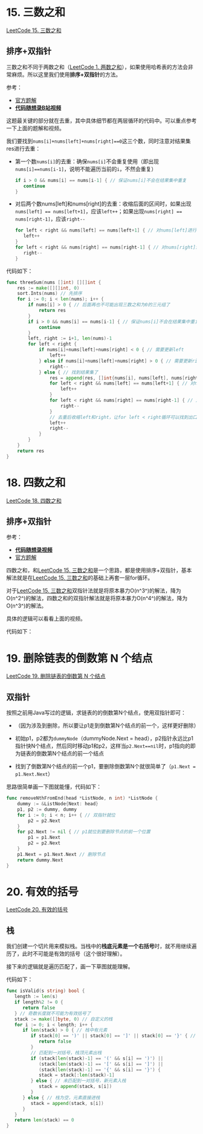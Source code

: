 # 15. 三数之和

[LeetCode 15. 三数之和](https://leetcode.cn/problems/3sum/)

## 排序+双指针

三数之和不同于两数之和（[LeetCode 1. 两数之和](https://leetcode.cn/problems/two-sum/)），如果使用哈希表的方法会非常麻烦。所以这里我们使用**排序+双指针**的方法。

参考：

- [官方题解](https://leetcode.cn/problems/3sum/solution/san-shu-zhi-he-by-leetcode-solution/)
- **[代码随想录B站视频](https://www.bilibili.com/video/BV1GW4y127qo/?)**

这题最关键的部分就在去重，其中具体细节都在两层循环的代码中。可以重点参考一下上面的题解和视频。

我们要找到`nums[i]+nums[left]+nums[right]==0`这三个数，同时注意对结果集res进行去重：

- 第一个数`nums[i]`的去重：确保`nums[i]`不会重复使用（即出现`nums[i]==nums[i-1]`，说明不能遍历当前的`i`，不然会重复）

  ```go
  if i > 0 && nums[i] == nums[i-1] { // 保证nums[i]不会在结果集中重复
     continue
  }
  ```

- 对后两个数nums[left]和nums[right]的去重：收缩后面的区间时，如果出现`nums[left] == nums[left+1]`，应该`left++`；如果出现`nums[right] == nums[right-1]`，应该`right--`

  ```go
  for left < right && nums[left] == nums[left+1] { // 对nums[left]进行去重
     left++
  }
  for left < right && nums[right] == nums[right-1] { // 对nums[right]进行去重
     right--
  }
  ```

代码如下：

```go
func threeSum(nums []int) [][]int {
	res := make([][]int, 0)
	sort.Ints(nums) // 先排序
	for i := 0; i < len(nums); i++ {
		if nums[i] > 0 { // 后面再也不可能出现三数之和为0的三元组了
			return res
		}
		if i > 0 && nums[i] == nums[i-1] { // 保证nums[i]不会在结果集中重复
			continue
		}
		left, right := i+1, len(nums)-1
		for left < right {
			if nums[i]+nums[left]+nums[right] < 0 { // 需要更新left
				left++
			} else if nums[i]+nums[left]+nums[right] > 0 { // 需要更新right
				right--
			} else { // 找到结果集了
				res = append(res, []int{nums[i], nums[left], nums[right]})
				for left < right && nums[left] == nums[left+1] { // 对nums[left]进行去重
					left++
				}
				for left < right && nums[right] == nums[right-1] { // 对nums[right]进行去重
					right--
				}
				// 去重后收缩left和right，让for left < right循环可以找到出口
				left++
				right--
			}
		}
	}
	return res
}
```



# 18. 四数之和

[LeetCode 18. 四数之和](https://leetcode.cn/problems/4sum/)

## 排序+双指针

参考：

- **[代码随想录视频](https://www.bilibili.com/video/BV1DS4y147US/?)**
- [官方题解](https://leetcode.cn/problems/4sum/solution/si-shu-zhi-he-by-leetcode-solution/)

四数之和，和[LeetCode 15. 三数之和](https://leetcode.cn/problems/3sum/)是一个思路，都是使用排序+双指针，基本解法就是在[LeetCode 15. 三数之和](https://leetcode.cn/problems/3sum/)的基础上再套一层for循环。

对于[LeetCode 15. 三数之和](https://leetcode.cn/problems/3sum/)双指针法就是将原本暴力O(n^3^)的解法，降为O(n^2^)的解法，四数之和的双指针解法就是将原本暴力O(n^4^)的解法，降为O(n^3^)的解法。



具体的逻辑可以看看上面的视频。

代码如下：













# 19. 删除链表的倒数第 N 个结点

[LeetCode 19. 删除链表的倒数第 N 个结点](https://leetcode.cn/problems/remove-nth-node-from-end-of-list/)

## 双指针

按照之前用Java写过的逻辑，求链表的的倒数第N个结点，使用双指针即可：

- （因为涉及到删除，所以要让p1走到倒数第N个结点的前一个，这样更好删除）

- 初始p1，p2都为`dummyNode`（dummyNode.Next = head），p2指针永远比p1指针快N个结点，然后同时移动p1和p2，这样当`p2.Next==nil`时，p1指向的即为链表的倒数第N个结点的前一个结点
- 找到了倒数第N个结点的前一个p1，要删除倒数第N个就很简单了（`p1.Next = p1.Next.Next`）

思路很简单画一下图就能懂，代码如下：

```go
func removeNthFromEnd(head *ListNode, n int) *ListNode {
	dummy := &ListNode{Next: head}
	p1, p2 := dummy, dummy
	for i := 0; i < n; i++ { // 双指针就位
		p2 = p2.Next
	}
	for p2.Next != nil { // p1就位到要删除节点的前一个位置
		p1 = p1.Next
		p2 = p2.Next
	}
	p1.Next = p1.Next.Next // 删除节点
	return dummy.Next
}
```



# 20. 有效的括号

[LeetCode 20. 有效的括号](https://leetcode.cn/problems/valid-parentheses/)

## 栈

我们创建一个切片用来模拟栈。当栈中的**栈底元素是一个右括号**时，就不用继续遍历了，此时不可能是有效的括号（这个很好理解）。

接下来的逻辑就是遍历匹配了，画一下草图就能理解。

代码如下：

```go
func isValid(s string) bool {
   length := len(s)
   if length%2 != 0 {
      return false
   } // 奇数长度就不可能为有效括号了
   stack := make([]byte, 0) // 自定义的栈
   for i := 0; i < length; i++ {
      if len(stack) > 0 { // 栈中有元素
         if stack[0] == ')' || stack[0] == ']' || stack[0] == '}' { // 栈底是右括号，直接返回false
            return false
         }
         // 匹配到一对括号，栈顶元素出栈
         if (stack[len(stack)-1] == '(' && s[i] == ')') ||
            (stack[len(stack)-1] == '[' && s[i] == ']') ||
            (stack[len(stack)-1] == '{' && s[i] == '}') {
            stack = stack[:len(stack)-1]
         } else { // 未匹配到一对括号，新元素入栈
            stack = append(stack, s[i])
         }
      } else { // 栈为空，元素直接进栈
         stack = append(stack, s[i])
      }
   }
   return len(stack) == 0
}
```



